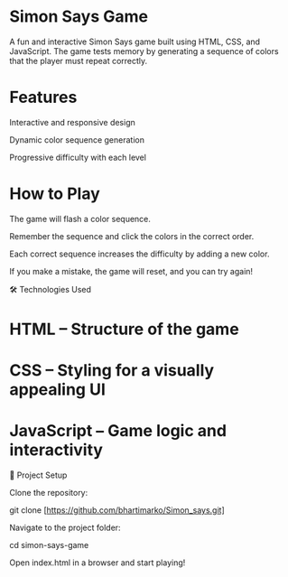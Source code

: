 # Simon Says Game

A fun and interactive Simon Says game built using HTML, CSS, and JavaScript. The game tests memory by generating a sequence of colors that the player must repeat correctly.

<h1> Features</h1>

Interactive and responsive design

Dynamic color sequence generation

Progressive difficulty with each level

<h1> How to Play </h1>

The game will flash a color sequence.

Remember the sequence and click the colors in the correct order.

Each correct sequence increases the difficulty by adding a new color.

If you make a mistake, the game will reset, and you can try again!

🛠️ Technologies Used

# HTML – Structure of the game

# CSS – Styling for a visually appealing UI

# JavaScript – Game logic and interactivity

📂 Project Setup

Clone the repository:

git clone [https://github.com/bhartimarko/Simon_says.git]

Navigate to the project folder:

cd simon-says-game

Open index.html in a browser and start playing!